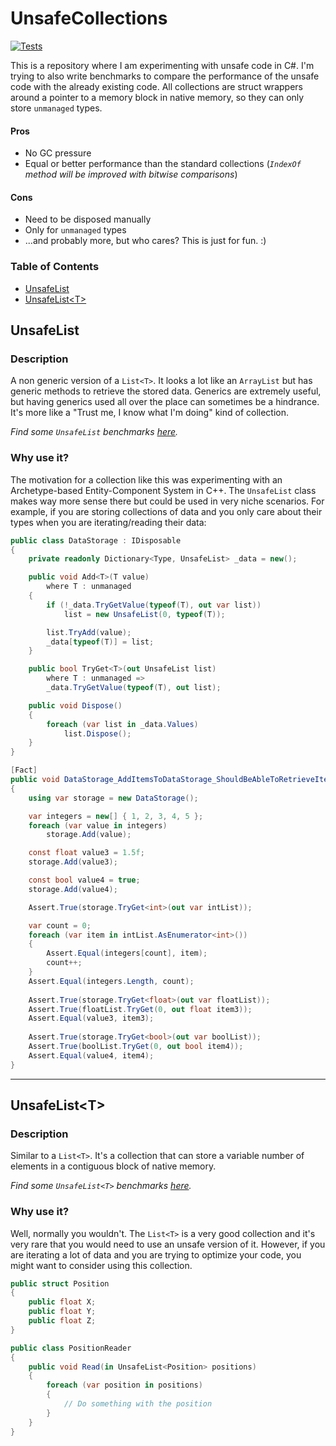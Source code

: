 # UnsafeCollections

[![Tests](https://github.com/andreastdev/UnsafeCollections/actions/workflows/tests.yml/badge.svg)](https://github.com/andreastdev/UnsafeCollections/actions/workflows/tests.yml)

This is a repository where I am experimenting with unsafe code in C#. I'm trying to also write benchmarks to compare the
performance of the unsafe code with the already existing code. All collections are struct wrappers around a pointer to a
memory block in native memory, so they can only store `unmanaged` types.

#### Pros

- No GC pressure
- Equal or better performance than the standard collections (_`IndexOf` method will be improved with bitwise
  comparisons_)

#### Cons

- Need to be disposed manually
- Only for `unmanaged` types
- ...and probably more, but who cares? This is just for fun. :)

### Table of Contents

- [UnsafeList](#unsafelist)
- [UnsafeList\<T>](#unsafelistt)

## UnsafeList

### Description

A non generic version of a `List<T>`. It looks a lot like an `ArrayList` but has generic methods to retrieve the stored
data. Generics are extremely useful, but having generics used all over the place can sometimes be a hindrance. It's more
like a "Trust me, I know what I'm doing" kind of collection.

_Find some `UnsafeList` benchmarks [here](./.docs/unsafe-list.md)._

### Why use it?

The motivation for a collection like this was experimenting with an Archetype-based Entity-Component System in C++.
The `UnsafeList` class makes way more sense there but could be used in very niche scenarios. For example, if you are
storing collections of data and you only care about their types when you are iterating/reading their data:

```csharp
public class DataStorage : IDisposable
{
    private readonly Dictionary<Type, UnsafeList> _data = new();

    public void Add<T>(T value)
        where T : unmanaged
    {
        if (!_data.TryGetValue(typeof(T), out var list))
            list = new UnsafeList(0, typeof(T));

        list.TryAdd(value);
        _data[typeof(T)] = list;
    }

    public bool TryGet<T>(out UnsafeList list)
        where T : unmanaged =>
        _data.TryGetValue(typeof(T), out list);

    public void Dispose()
    {
        foreach (var list in _data.Values)
            list.Dispose();
    }
}

[Fact]
public void DataStorage_AddItemsToDataStorage_ShouldBeAbleToRetrieveItems()
{
    using var storage = new DataStorage();

    var integers = new[] { 1, 2, 3, 4, 5 };
    foreach (var value in integers)
        storage.Add(value);

    const float value3 = 1.5f;
    storage.Add(value3);

    const bool value4 = true;
    storage.Add(value4);

    Assert.True(storage.TryGet<int>(out var intList));

    var count = 0;
    foreach (var item in intList.AsEnumerator<int>())
    {
        Assert.Equal(integers[count], item);
        count++;
    }
    Assert.Equal(integers.Length, count);
    
    Assert.True(storage.TryGet<float>(out var floatList));
    Assert.True(floatList.TryGet(0, out float item3));
    Assert.Equal(value3, item3);
    
    Assert.True(storage.TryGet<bool>(out var boolList));
    Assert.True(boolList.TryGet(0, out bool item4));
    Assert.Equal(value4, item4);
}
```

---

## UnsafeList\<T>

### Description

Similar to a `List<T>`. It's a collection that can store a variable number of elements in a contiguous block of native
memory.

_Find some `UnsafeList<T>` benchmarks [here](./.docs/unsafe-list-generic.md)._

### Why use it?

Well, normally you wouldn't. The `List<T>` is a very good collection and it's very rare that you would need to use an
unsafe version of it. However, if you are iterating a lot of data and you are trying to optimize your code, you might
want to consider using this collection.

```csharp
public struct Position
{
    public float X;
    public float Y;
    public float Z;
}

public class PositionReader
{
    public void Read(in UnsafeList<Position> positions)
    {
        foreach (var position in positions)
        {
            // Do something with the position
        }
    }
}
```
